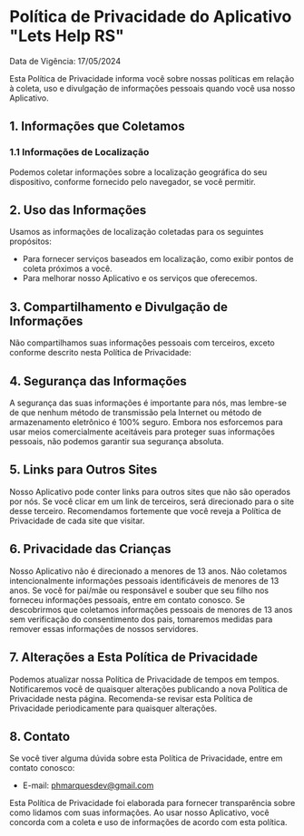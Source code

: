# Política de Privacidade do Aplicativo "Lets Help RS"

Data de Vigência: 17/05/2024

Esta Política de Privacidade informa você sobre nossas políticas em relação à coleta, uso e divulgação de informações pessoais quando você usa nosso Aplicativo.

## 1. Informações que Coletamos

### 1.1 Informações de Localização
Podemos coletar informações sobre a localização geográfica do seu dispositivo, conforme fornecido pelo navegador, se você permitir.

## 2. Uso das Informações

Usamos as informações de localização coletadas para os seguintes propósitos:
- Para fornecer serviços baseados em localização, como exibir pontos de coleta próximos a você.
- Para melhorar nosso Aplicativo e os serviços que oferecemos.

## 3. Compartilhamento e Divulgação de Informações

Não compartilhamos suas informações pessoais com terceiros, exceto conforme descrito nesta Política de Privacidade:

## 4. Segurança das Informações

A segurança das suas informações é importante para nós, mas lembre-se de que nenhum método de transmissão pela Internet ou método de armazenamento eletrônico é 100% seguro. Embora nos esforcemos para usar meios comercialmente aceitáveis para proteger suas informações pessoais, não podemos garantir sua segurança absoluta.

## 5. Links para Outros Sites

Nosso Aplicativo pode conter links para outros sites que não são operados por nós. Se você clicar em um link de terceiros, será direcionado para o site desse terceiro. Recomendamos fortemente que você reveja a Política de Privacidade de cada site que visitar.

## 6. Privacidade das Crianças

Nosso Aplicativo não é direcionado a menores de 13 anos. Não coletamos intencionalmente informações pessoais identificáveis de menores de 13 anos. Se você for pai/mãe ou responsável e souber que seu filho nos forneceu informações pessoais, entre em contato conosco. Se descobrirmos que coletamos informações pessoais de menores de 13 anos sem verificação do consentimento dos pais, tomaremos medidas para remover essas informações de nossos servidores.

## 7. Alterações a Esta Política de Privacidade

Podemos atualizar nossa Política de Privacidade de tempos em tempos. Notificaremos você de quaisquer alterações publicando a nova Política de Privacidade nesta página. Recomenda-se revisar esta Política de Privacidade periodicamente para quaisquer alterações.

## 8. Contato

Se você tiver alguma dúvida sobre esta Política de Privacidade, entre em contato conosco:

- E-mail: phmarquesdev@gmail.com

Esta Política de Privacidade foi elaborada para fornecer transparência sobre como lidamos com suas informações. Ao usar nosso Aplicativo, você concorda com a coleta e uso de informações de acordo com esta política.
